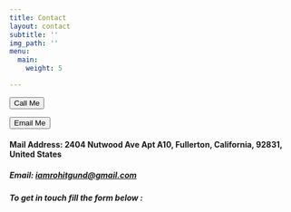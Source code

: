 ```yaml
---
title: Contact
layout: contact
subtitle: ''
img_path: ''
menu:
  main:
    weight: 5

---
```

<button onclick="window.location.href='tel:+17148739806'">Call Me</button> 

<button onclick="window.location.href='mailto:iamrohitgund@gmail.com'">Email Me</button> 

#### Mail Address: 2404 Nutwood Ave Apt A10, Fullerton, California, 92831, United States

##### Email: iamrohitgund@gmail.com

##### To get in touch fill the form below :